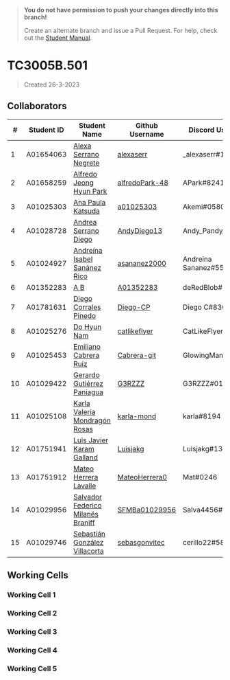 > **You do not have permission to push your changes directly into this branch!** 
> 
> Create an alternate branch and issue a Pull Request. For help, check out the [Student Manual](https://github.com/SFMBa01029956/TC3005B.502/blob/manuals/Files/Student%20Manual.md).

# TC3005B.501
> Created 26-3-2023

## Collaborators

| #  | Student ID | Student Name                                                 | Github Username                                     | Discord Username      | Phone Number | Personal Email                          |
| -- | ---------- | ------------------------------------------------------------ | --------------------------------------------------- | --------------------- | ------------ | --------------------------------------- |
| 1  | A01654063  | [Alexa Serrano Negrete](mailto:a01654063@tec.mx)             | [alexaserr](https://github.com/alexaserr)           | _alexaserr#1653       | 5534613157   | alexasnegrete@icloud.com                |
| 2  | A01658259  | [Alfredo Jeong Hyun Park](mailto:a01658259@tec.mx)           | [alfredoPark-48](https://github.com/alfredoPark-48) | APark#8241            | 5547689736   | parkalfredojeonghyun@gmail.com          |
| 3  | A01025303  | [Ana Paula Katsuda](mailto:a01025303@tec.mx)                 | [a01025303](https://github.com/a01025303)           | Akemi#0580            | 5514490291   | akatsuda@outlook.com                    |
| 4  | A01028728  | [Andrea Serrano Diego](mailto:a01028728@tec.mx)              | [AndyDiego13](https://github.com/AndyDiego13)       | Andy_Pandy_13#1462    | 5551670769   | andyserrano_d@outlook.com               |
| 5  | A01024927  | [Andreína Isabel Sanánez Rico](mailto:a01024927@tec.mx)      | [asananez2000](https://github.com/asananez2000)     | Andreina Sananez#5504 | 5521005914   | asananez2000@gmail.com                  |
| 6  | A01352283  | [A B](mailto:a01352283@tec.mx)                               | [A01352283](https://github.com/A01352283)           | deRedBlob#9829        | 4622372250   | andres.brisenoc@gmail.com               |
| 7  | A01781631  | [Diego Corrales Pinedo](mailto:a01781631@tec.mx)             | [Diego-CP](https://github.com/Diego-CP)             | Diego C#8309          | 5536778043   | pinedo.dc@gmail.com                     |
| 8  | A01025276  | [Do Hyun Nam](mailto:a01025276@tec.mx)                       | [catlikeflyer](https://github.com/catlikeflyer)     | CatLikeFlyer#4383     | 5516505092   | dhnam@aol.com                           |
| 9  | A01025453  | [Emiliano Cabrera Ruiz](mailto:a01025453@tec.mx)             | [Cabrera-git](https://github.com/Cabrera-git)       | GlowingMan#3054       | 5534223131   | cabreraruiz.emi@gmail.com               |
| 10 | A01029422  | [Gerardo Gutiérrez Paniagua](mailto:a01029422@tec.mx)        | [G3RZZZ](https://github.com/G3RZZZ)                 | G3RZZZ#0133           | 5531138636   | gerardogtzp6@gmail.com                  |
| 11 | A01025108  | [Karla Valeria Mondragón Rosas](mailto:a01025108@tec.mx)     | [karla-mond](https://github.com/karla-mond)         | karla#8194            | 5534623044   | karla.mondragon.rosas@gmail.com         |
| 12 | A01751941  | [Luis Javier Karam Galland](mailto:a01751941@tec.mx)         | [Luisjakg](https://github.com/Luisjakg)             | Luisjakg#1367         | 5555073248   | luisjakg@gmail.com                      |
| 13 | A01751912  | [Mateo Herrera Lavalle](mailto:a01751912@tec.mx)             | [MateoHerrera0](https://github.com/MateoHerrera0)   | Mat#0246              | 5628486354   | P14t0n@proton.me                        |
| 14 | A01029956  | [Salvador Federico Milanés Braniff](mailto:a01029956@tec.mx) | [SFMBa01029956](https://github.com/SFMBa01029956)   | Salva4456#0437        | 5539048968   | salvadormilanesbraniff@gmail.com        |
| 15 | A01029746  | [Sebastián González Villacorta](mailto:a01029746@tec.mx)     | [sebasgonvitec](https://github.com/sebasgonvitec)   | cerillo22#5852        | 5587918611   | sebastian.gonzalez.villacorta@gmail.com |

## Working Cells

### Working Cell 1
### Working Cell 2
### Working Cell 3
### Working Cell 4
### Working Cell 5
